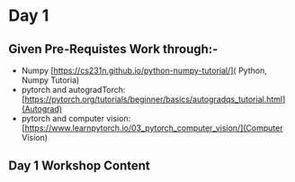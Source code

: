 #  Day 1

## Given Pre-Requistes Work through:-
- Numpy [https://cs231n.github.io/python-numpy-tutorial/]( Python, Numpy Tutoria)
- pytorch and autogradTorch: [https://pytorch.org/tutorials/beginner/basics/autogradqs_tutorial.html](Autograd)
- pytorch and computer vision: [https://www.learnpytorch.io/03_pytorch_computer_vision/](Computer Vision)

## Day 1 Workshop Content